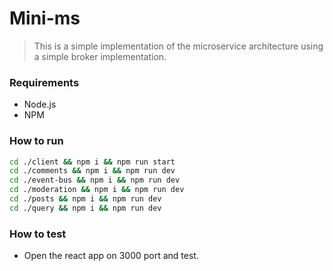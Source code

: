 # Mini-ms

> This is a simple implementation of the microservice architecture using a simple broker implementation.

### Requirements

- Node.js
- NPM

### How to run

```bash
cd ./client && npm i && npm run start
cd ./comments && npm i && npm run dev
cd ./event-bus && npm i && npm run dev
cd ./moderation && npm i && npm run dev
cd ./posts && npm i && npm run dev
cd ./query && npm i && npm run dev
```

### How to test

- Open the react app on 3000 port and test.
